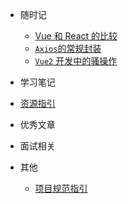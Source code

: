 
- 随时记
  - [Vue 和 React 的比较](blog/vue)
  - [`Axios`的常规封装](blog/axios)
  - [`Vue2` 开发中的骚操作](blog/vue2)

- 学习笔记

- [资源指引](resource)

- 优秀文章

- 面试相关

- 其他
  - [项目规范指引](other)
